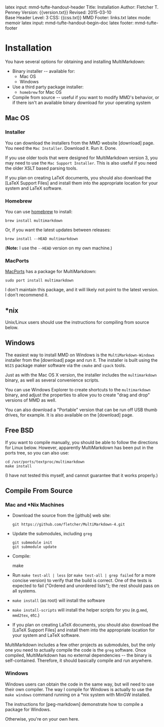 latex input:	mmd-tufte-handout-header
Title:	Installation
Author:	Fletcher T. Penney
Version:	{{version.txt}}
Revised:	2015-03-10  
Base Header Level:	3
CSS:	{{css.txt}}
MMD Footer:	links.txt
latex mode:	memoir
latex input:	mmd-tufte-handout-begin-doc
latex footer:	mmd-tufte-footer


# Installation #

You have several options for obtaining and installing MultiMarkdown:

* Binary installer -- available for:
	* Mac OS
	* Windows
* Use a third party package installer:
	* `homebrew` for Mac OS 
* Compile from source -- useful if you want to modify MMD's behavior, or if there isn't an available binary download for your operating system


## Mac OS ##


### Installer ###

You can download the installers from the MMD website [download] page.  You need the `Mac Installer`.  Download it.  Run it.  Done.

If you use older tools that were designed for MultiMarkdown version 3, you may need to use the `Mac Support Installer`.  This is also useful if you need the older XSLT based parsing tools.

If you plan on creating LaTeX documents, you should also download the [LaTeX Support Files] and install them into the appropriate location for your system and LaTeX software.

### Homebrew ###

You can use [homebrew](https://github.com/Homebrew/homebrew) to install:

	brew install multimarkdown

Or, if you want the latest updates between releases:

	brew install --HEAD multimarkdown

(**Note:** I use the `--HEAD` version on my own machine.)

### MacPorts ###

[MacPorts](https://www.macports.org/) has a package for MultiMarkdown:

	sudo port install multimarkdown

I don't maintain this package, and it will likely not point to the latest version. I don't recommend it.

## *nix ##

Unix/Linux users should use the instructions for compiling from source below.

## Windows ##

The easiest way to install MMD on Windows is the `MultiMarkdown-Windows`
installer from the [download] page and run it. The installer is built using
the `NSIS` package maker software via the `cmake` and `cpack` tools.

Just as with the Mac OS X version, the installer includes the `multimarkdown`
binary, as well as several convenience scripts.

You can use Windows Explorer to create shortcuts to the `multimarkdown`
binary, and adjust the properties to allow you to create "drag and drop"
versions of MMD as well.

You can also download a "Portable" version that can be run off USB thumb drives, for example.  It is also available on the [download] page.


## Free BSD ##

If you want to compile manually, you should be able to follow the directions for Linux below. However, apparently MultiMarkdown has been put in the ports tree, so you can also use:

	cd /usr/ports/textproc/multimarkdown
	make install

(I have not tested this myself, and cannot guarantee that it works properly.)


## Compile From Source ##


### Mac and *Nix Machines ###

*	Download the source from the [github] web site:

		git https://github.com/fletcher/MultiMarkdown-4.git

*	Update the submodules, including `greg`

		git submodule init
		git submodule update

*	 Compile:

		make

*	Run `make test-all | less`  (or `make test-all | grep failed` for a more concise version) to verify that the build is correct.  One of the tests is expected to fail ("Ordered and unordered lists"); the rest should pass on all systems.  
*	`make install` (as root) will install the software
*	`make install-scripts` will install the helper scripts for you (e.g.`mmd`, `mmd2tex`, etc.)
*	If you plan on creating LaTeX documents, you should also download the [LaTeX Support Files] and install them into the appropriate location for your system and LaTeX software.

MultiMarkdown includes a few other projects as submodules, but the only one you need to actually compile the code is the `greg` software.  Once compiled, MultiMarkdown has no external dependencies -- the binary is self-contained.  Therefore, it should basically compile and run anywhere. 


### Windows ###

Windows users can obtain the code in the same way, but will need to use their own compiler.  The way I compile for Windows is actually to use the `make windows` command running on a *nix system with MinGW installed.

The instructions for [peg-markdown] demonstrate how to compile a package for Windows.

Otherwise, you're on your own here.